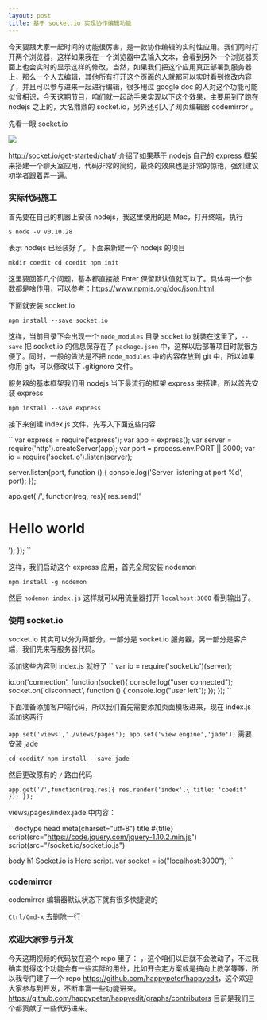 ```yaml
---
layout: post
title: 基于 socket.io 实现协作编辑功能
---
```



今天要跟大家一起时间的功能很厉害，是一款协作编辑的实时性应用。我们同时打开两个浏览器，这样如果我在一个浏览器中去输入文本，会看到另外一个浏览器页面上也会实时的显示这样的修改，当然，如果我们把这个应用真正部署到服务器上，那么一个人去编辑，其他所有打开这个页面的人就都可以实时看到修改内容了，并且可以参与进来一起进行编辑，很多用过
google doc
的人对这个功能可能似曾相识，今天这期节目，咱们就一起动手来实现以下这个效果，主要用到了跑在
nodejs 之上的，大名鼎鼎的 socket.io，另外还引入了网页编辑器 codemirror 。


先看一眼 socket.io

![](http://happycasts.qiniudn.com/socketio.png)

<http://socket.io/get-started/chat/> 介绍了如果基于 nodejs 自己的 express
框架来搭建一个聊天室应用，代码非常的简约，最终的效果也是非常的惊艳，强烈建议初学者跟着弄一遍。


### 实际代码施工

首先要在自己的机器上安装 nodejs，我这里使用的是 Mac，打开终端，执行

``
$ node -v
v0.10.28
``

表示 nodejs 已经装好了。下面来新建一个 nodejs 的项目

``
mkdir coedit
cd coedit
npm init
``

这里要回答几个问题，基本都直接敲 Enter
保留默认值就可以了。具体每一个参数都是啥作用，可以参考：<https://www.npmjs.org/doc/json.html>

下面就安装 socket.io

``
npm install --save socket.io
``

这样，当前目录下会出现一个 `node_modules` 目录 socket.io
就装在这里了，`--save` 把 socket.io 的信息保存在了 `package.json`
中，这样以后部署项目时就很方便了。同时，一般的做法是不把 `node_modules`
中的内容存放到 git 中，所以如果你用 git，可以修改以下 .gitignore 文件。




服务器的基本框架我们用 nodejs 当下最流行的框架 express 来搭建，所以首先安装
express

``
npm install --save express
``

接下来创建 index.js 文件，先写入下面这些内容

``
var express = require('express');
var app = express();
var server = require('http').createServer(app);
var port = process.env.PORT || 3000;
var io = require('socket.io').listen(server);

server.listen(port, function () {
  console.log('Server listening at port %d', port);
});

app.get('/', function(req, res){
  res.send('<h1>Hello world</h1>');
});
``

这样，我们启动这个 express 应用，首先全局安装 nodemon

``
npm install -g nodemon
``

然后 `nodemon index.js` 这样就可以用流量器打开 `localhost:3000` 看到输出了。


### 使用 socket.io

socket.io 其实可以分为两部分，一部分是 socket.io
服务器，另一部分是客户端，我们先来写服务器代码。


添加这些内容到 index.js 就好了
``
var io = require('socket.io')(server);

io.on('connection', function(socket){
  console.log("user connected");
  socket.on('disconnect', function () {
      console.log("user left");
    });
});
``

下面准备添加客户端代码，所以我们首先需要添加页面模板进来，现在 index.js
添加这两行

``
app.set('views','./views/pages');
app.set('view engine','jade');
``
需要安装 jade

``
cd coedit/
npm install --save jade
``

然后更改原有的 `/` 路由代码

``
app.get('/',function(req,res){
  res.render('index',{
      title: 'coedit'
    });
});
``


views/pages/index.jade 中内容：

``
doctype
head
  meta(charset="utf-8")
  title #{title}
  script(src="https://code.jquery.com/jquery-1.10.2.min.js")
  script(src="/socket.io/socket.io.js")

body
  h1 Socket.io is Here
  script.
    var socket = io("localhost:3000");
``

### codemirror


codemirror 编辑器默认状态下就有很多快捷键的

`Ctrl/Cmd-x` 去删除一行


### 欢迎大家参与开发

今天这期视频的代码放在这个 repo 里了：
<xxx>，这个咱们以后就不会改动了，不过我确实觉得这个功能会有一些实际的用处，比如开会定方案或是搞向上教学等等，所以我专门建了一个
repo
<https://github.com/happypeter/happyedit>，这个欢迎大家参与到开发，不断丰富一些功能进来。<https://github.com/happypeter/happyedit/graphs/contributors>
目前是我们三个都贡献了一些代码进来。


